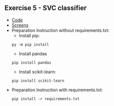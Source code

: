 ## Exercise 5 - SVC classifier
* [Code](https://github.com/kwkna/NAI_codingames/blob/master/LAB5/main.py)
* [Screens](https://github.com/kwkna/NAI_codingames/blob/master/LAB5/screens)
* Preparation Instruction without requirements.txt:
    * Install pip:
    ```
    py -m pip install
    ```
    * Install pandas
    ```
    pip install pandas
    ```
    * Install scikit-learn:
    ```
    pip install scikit-learn
    ```
 * Preparation Instruction with requirements.txt:
    ```
    pip install -r requirements.txt
    ```